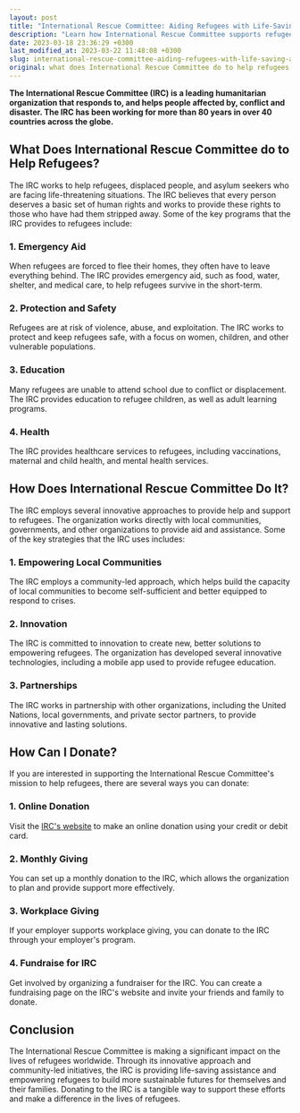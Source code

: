 ```yaml
---
layout: post
title: "International Rescue Committee: Aiding Refugees with Life-Saving Assistance and Support Through Donations."
description: "Learn how International Rescue Committee supports refugees around the world and how you can donate to their cause. Help make a difference and give hope to those in need."
date: 2023-03-18 23:36:29 +0300
last_modified_at: 2023-03-22 11:48:08 +0300
slug: international-rescue-committee-aiding-refugees-with-life-saving-assistance-and-support-through-donations
original: what does International Rescue Committee do to help refugees, how do they do it, how can i donate?
---
```

**The International Rescue Committee (IRC) is a leading humanitarian organization that responds to, and helps people affected by, conflict and disaster. The IRC has been working for more than 80 years in over 40 countries across the globe.**

## What Does International Rescue Committee do to Help Refugees?

The IRC works to help refugees, displaced people, and asylum seekers who are facing life-threatening situations. The IRC believes that every person deserves a basic set of human rights and works to provide these rights to those who have had them stripped away. Some of the key programs that the IRC provides to refugees include:

### 1\. Emergency Aid

When refugees are forced to flee their homes, they often have to leave everything behind. The IRC provides emergency aid, such as food, water, shelter, and medical care, to help refugees survive in the short-term.

### 2\. Protection and Safety

Refugees are at risk of violence, abuse, and exploitation. The IRC works to protect and keep refugees safe, with a focus on women, children, and other vulnerable populations.

### 3\. Education

Many refugees are unable to attend school due to conflict or displacement. The IRC provides education to refugee children, as well as adult learning programs.

### 4\. Health

The IRC provides healthcare services to refugees, including vaccinations, maternal and child health, and mental health services.

## How Does International Rescue Committee Do It?

The IRC employs several innovative approaches to provide help and support to refugees. The organization works directly with local communities, governments, and other organizations to provide aid and assistance. Some of the key strategies that the IRC uses includes:

### 1\. Empowering Local Communities

The IRC employs a community-led approach, which helps build the capacity of local communities to become self-sufficient and better equipped to respond to crises.

### 2\. Innovation

The IRC is committed to innovation to create new, better solutions to empowering refugees. The organization has developed several innovative technologies, including a mobile app used to provide refugee education.

### 3\. Partnerships

The IRC works in partnership with other organizations, including the United Nations, local governments, and private sector partners, to provide innovative and lasting solutions.

## How Can I Donate?

If you are interested in supporting the International Rescue Committee's mission to help refugees, there are several ways you can donate:

### 1\. Online Donation

Visit the [IRC's website](https://www.rescue.org/) to make an online donation using your credit or debit card.

### 2\. Monthly Giving

You can set up a monthly donation to the IRC, which allows the organization to plan and provide support more effectively.

### 3\. Workplace Giving

If your employer supports workplace giving, you can donate to the IRC through your employer's program.

### 4\. Fundraise for IRC

Get involved by organizing a fundraiser for the IRC. You can create a fundraising page on the IRC's website and invite your friends and family to donate.

## Conclusion

The International Rescue Committee is making a significant impact on the lives of refugees worldwide. Through its innovative approach and community-led initiatives, the IRC is providing life-saving assistance and empowering refugees to build more sustainable futures for themselves and their families. Donating to the IRC is a tangible way to support these efforts and make a difference in the lives of refugees.